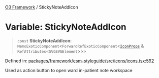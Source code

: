 [O3 Framework](../API.md) / StickyNoteAddIcon

# Variable: StickyNoteAddIcon

> `const` **StickyNoteAddIcon**: `MemoExoticComponent`\<`ForwardRefExoticComponent`\<[`IconProps`](../type-aliases/IconProps.md) & `RefAttributes`\<`SVGSVGElement`\>\>\>

Defined in: [packages/framework/esm-styleguide/src/icons/icons.tsx:592](https://github.com/habeshabro/openmrs-esm-core/blob/main/packages/framework/esm-styleguide/src/icons/icons.tsx#L592)

Used as action button to open ward in-patient note workspace
